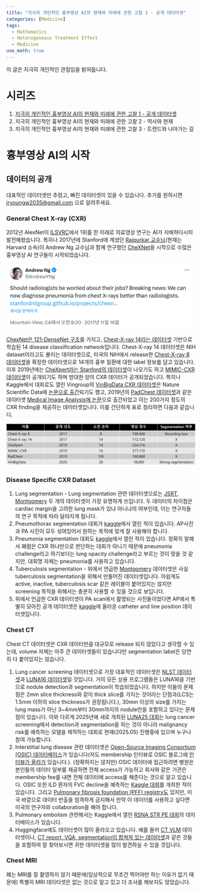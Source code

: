 ```yaml
---
title: "지극히 개인적인 흉부영상 AI의 현재와 미래에 관한 고찰 1 - 공개 데이터셋"
categories: [Medicine]
tags:
  - Mathematics
  - Heterogeneous Treatment Effect
  - Medicine
use_math: true
---
```


이 글은 지극히 개인적인 관점임을 밝혀둡니다.

# 시리즈
1. [지극히 개인적인 흉부영상 AI의 현재와 미래에 관한 고찰 1 - 공개 데이터셋](https://jryoungw.github.io/posts/chest_AI/)
2. 지극히 개인적인 흉부영상 AI의 현재와 미래에 관한 고찰 2 - 역사와 현재
3. 지극히 개인적인 흉부영상 AI의 현재와 미래에 관한 고찰 3 - 트렌드와 나아가는 길

# 흉부영상 AI의 시작

## 데이터의 공개

대표적인 데이터셋만 추렸고, 빠진 데이터셋이 있을 수 있습니다. 추가를 원하시면 [jryoungw2035@gmail.com](mailto:jryoungw2035@gmail.com) 으로 알려주세요.

### General Chest X-ray (CXR)

2012년 AlexNet이 [ILSVRC](https://www.image-net.org/challenges/LSVRC/)에서 1위를 한 이래로 의료영상 연구는 AI가 지배하다시피 발전해왔습니다. 특히나 2017년에 Stanford에 계셨던 [Rajpurkar 교수님](https://pranavrajpurkar.com/)(현재는 Harvard 소속)이 Andrew Ng 교수님과 함께 연구했던 [CheXNet](https://stanfordmlgroup.github.io/projects/chexnet/)을 시작으로 수많은 흉부영상 AI 연구들이 시작되었습니다. 

![image.png](/img/chestai/ng.png)

[ChexNet은 121-DenseNet 구조](https://arxiv.org/abs/1711.05225)를 가지고, [Chest-X-ray 14라는 데이터셋](https://nihcc.app.box.com/v/ChestXray-NIHCC) 기반으로 학습된 14 disease classification network입니다. Chest-X-ray 14 데이터셋은 NIH dataset이라고도 불리는 데이터셋으로, 미국의 NIH에서 release한 [Chest-X-ray 8 데이터셋](https://arxiv.org/abs/1705.02315)을 확장한 데이터셋으로 14개의 흉부 질환에 대한 label 정보를 담고 있습니다. 이후 2019년에는 [CheXpert라는 Stanford의 데이터셋](https://arxiv.org/abs/1901.07031)이 나오기도 하고 [MIMIC-CXR 데이터셋](https://physionet.org/content/mimic-cxr/2.1.0/)이 공개되기도 하며 방대한 양의 CXR 데이터가 공개되었습니다. 특히나 Kaggle에서 대회로도 열린 Vingroup의 [VinBigData CXR 데이터셋](https://www.kaggle.com/competitions/vinbigdata-chest-xray-abnormalities-detection)은 Nature Scientific Data에 [논문으로 출간](https://www.nature.com/articles/s41597-022-01498-w)되기도 했고, 2019년의 [PadChest 데이터셋](https://arxiv.org/abs/1901.07441)과 같은 데이터셋 [Medical Image Analysis에 논문](https://www.sciencedirect.com/science/article/abs/pii/S1361841520301614)으로 출간되었고 이는 200가지 정도의 CXR finding을 제공하는 데이터셋입니다. 이를 간단하게 표로 정리하면 다음과 같습니다.

![cxr dataset.png](/img/chestai/cxr_dataset.png)

### Disease Specific CXR Dataset

1. Lung segmentation - Lung segmentation 관련 데이터셋으로는 [JSRT](http://db.jsrt.or.jp/eng.php), [Montgomery](https://data.lhncbc.nlm.nih.gov/public/Tuberculosis-Chest-X-ray-Datasets/Montgomery-County-CXR-Set/MontgomerySet/index.html) 두 개의 데이터셋이 가장 유명하게 쓰입니다. 두 데이터의 차이점은 cardiac margin을 고려한 lung mask가 있냐 아니냐의 여부인데, 이는 연구자들의 연구 목적에 따라 달라지게 됩니다.
2. Pneumothorax segmentation 대회가 [kaggle](https://www.kaggle.com/competitions/siim-acr-pneumothorax-segmentation)에서 열린 적이 있습니다. AP사진과 PA 사진이 모두 섞여있어서 원하는 목적에 맞게 잘 사용해야 합니다.
3. Pneumonia segmentation 대회도 [kaggle](https://www.kaggle.com/competitions/rsna-pneumonia-detection-challenge)에서 열린 적이 있습니다. 정확히 말해서 폐렴은 CXR 하나만으로 판단하는 대회가 아니기 때문에 pneumonia challenge라고 하기보다는 lung opacity challenge라고 부르는 것이 맞을 것 같지만, 대회명 자체는 pneumonia를 사용하고 있습니다.
4. Tuberculosis segmentation - 위에서 언급한 [Montgomery](https://data.lhncbc.nlm.nih.gov/public/Tuberculosis-Chest-X-ray-Datasets/Montgomery-County-CXR-Set/MontgomerySet/index.html) 데이터셋은 사실 tuberculosis segmentation을 위해서 만들어진 데이터셋입니다. 아쉽게도 active, inactive, tuberculosis scar 같은 레이블이 붙어있지는 않지만 screening 목적을 위해서는 충분히 사용할 수 있을 것으로 보입니다.
5. 위에서 언급한 CXR 데이터셋이 PA scan에서 촬영되는 사진들이었다면 AP에서 특별히 모아진 공개 데이터셋은 [kaggle](https://www.kaggle.com/competitions/ranzcr-clip-catheter-line-classification)에 올라온 catheter and line position 데이터셋입니다.

### Chest CT

Chest CT 데이터셋은 CXR 데이터만큼 대규모로 release 되지 않았다고 생각할 수 있는데, volume 자체는 아주 큰 데이터셋들이 있습니다만 segmentation label은 당연히 다 붙어있지는 않습니다.

1. Lung cancer screening 데이터셋으로 가장 대표적인 데이터셋은 [NLST 데이터셋](https://www.nejm.org/doi/full/10.1056/NEJMoa1102873)과 [LUNA16 데이터셋](https://luna16.grand-challenge.org/)일 것입니다. 거의 모든 상용 프로그램들은 LUNA16을 기반으로 nodule detection과 segmentation이 학습되었습니다. 하지만 이들의 문제점은 2mm slice thickness와 같이 thick slice를 가지는 것이라는 단점과(LCS는 1.5mm 이하의 slice thickness가 권장됩니다.), 30mm 이상의 size를 가지는 lung mass가 아닌 3~4mm부터 30mm까지의 nodule만을 포함하고 있다는 문제점이 있습니다. 이와 다르게 2025년에 새로 개최된 [LUNA25 대회](https://luna25.grand-challenge.org/overview-goals/)는 lung cancer screening에서 detection과 segmentation을 하는 것이 아니라 malignancy risk를 예측하는 모델을 제작하는 대회로 현재(2025.05) 진행중에 있으며 누구나 참여 가능합니다.
2. Interstitial lung disease 관련 데이터셋은 [Open-Source Imaging Consortium (OSIC) 데이터베이스](https://www.osicild.org/)가 있습니다(저도 membership 인터뷰로 OSIC 블로그에 [인터뷰가 올라가](https://www.osicild.org/blog/20250513_spotlight_coreline) 있습니다.). (정확하지는 않지만) OSIC 데이터에 접근하려면 병원은 본인들의 데이터 일부를 제공하면 전체 access가 가능하고 회사와 같은 기관은 membership fee를 내면 전체 데이터에 access를 해준다는 것으로 알고 있습니다. OSIC 또한 ILD 환자의 FVC decline을 예측하는 [Kaggle 대회](https://www.kaggle.com/competitions/osic-pulmonary-fibrosis-progression)를 개최한 적이 있습니다. 그리고 [Pulmonary fibrosis foundation (PFF) registry도](https://www.pulmonaryfibrosis.org/) 있지만, 미국 바깥으로 데이터 반출을 엄격하게 금지해서 만약 이 데이터를 사용하고 싶다면 미국의 연구자와 collaboration을 해야 합니다.
3. Pulmonary embolism 관련해서는 Kaggle에서 열린 [RSNA STR PE 대회](https://www.kaggle.com/competitions/rsna-str-pulmonary-embolism-detection)의 데이터베이스가 있습니다.
4. Huggingface에도 데이터셋이 많이 올라오고 있습니다. 예를 들어 [CT VLM](https://huggingface.co/datasets/ibrahimhamamci/CT-RATE) 데이터셋이나, [CT report, VQA, segmentation이 합쳐져 있는 데이터셋](https://github.com/BAAI-DCAI/M3D?tab=readme-ov-file#data)과 같은 것들을 포함하여 잘 찾아보시면 귀한 데이터셋을 많이 발견하실 수 있을 것입니다.

### Chest MRI

폐는 MRI를 잘 촬영하지 않기 때문에(임상적으로 무조건 찍어야만 하는 이유가 없기 때문에) 특별히 MRI 데이터셋은 없는 것으로 알고 있고 더 조사를 해보지도 않았습니다.

